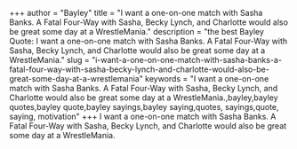 +++
author = "Bayley"
title = "I want a one-on-one match with Sasha Banks. A Fatal Four-Way with Sasha, Becky Lynch, and Charlotte would also be great some day at a WrestleMania."
description = "the best Bayley Quote: I want a one-on-one match with Sasha Banks. A Fatal Four-Way with Sasha, Becky Lynch, and Charlotte would also be great some day at a WrestleMania."
slug = "i-want-a-one-on-one-match-with-sasha-banks-a-fatal-four-way-with-sasha-becky-lynch-and-charlotte-would-also-be-great-some-day-at-a-wrestlemania"
keywords = "I want a one-on-one match with Sasha Banks. A Fatal Four-Way with Sasha, Becky Lynch, and Charlotte would also be great some day at a WrestleMania.,bayley,bayley quotes,bayley quote,bayley sayings,bayley saying,quotes, sayings,quote, saying, motivation"
+++
I want a one-on-one match with Sasha Banks. A Fatal Four-Way with Sasha, Becky Lynch, and Charlotte would also be great some day at a WrestleMania.
